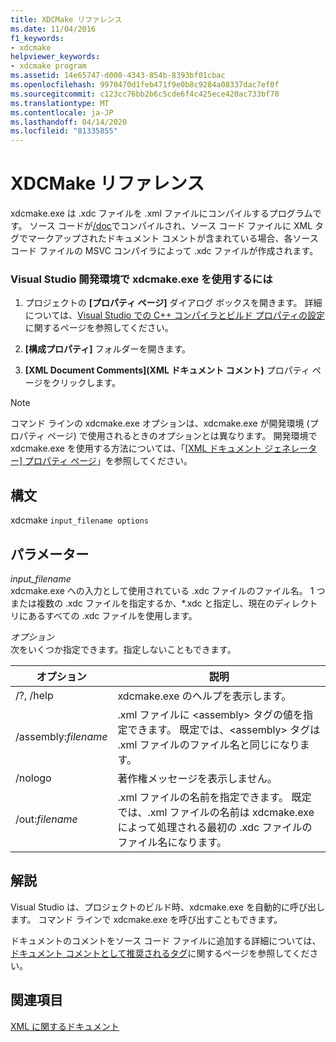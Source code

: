 ```yaml
---
title: XDCMake リファレンス
ms.date: 11/04/2016
f1_keywords:
- xdcmake
helpviewer_keywords:
- xdcmake program
ms.assetid: 14e65747-d000-4343-854b-8393bf01cbac
ms.openlocfilehash: 9970470d1feb471f9e0b8c9284a08337dac7ef0f
ms.sourcegitcommit: c123cc76bb2b6c5cde6f4c425ece420ac733bf70
ms.translationtype: MT
ms.contentlocale: ja-JP
ms.lasthandoff: 04/14/2020
ms.locfileid: "81335855"
---
```

# <a name="xdcmake-reference"></a>XDCMake リファレンス

xdcmake.exe は .xdc ファイルを .xml ファイルにコンパイルするプログラムです。 ソース コードが[/doc](doc-process-documentation-comments-c-cpp.md)でコンパイルされ、ソース コード ファイルに XML タグでマークアップされたドキュメント コメントが含まれている場合、各ソース コード ファイルの MSVC コンパイラによって .xdc ファイルが作成されます。

### <a name="to-use-xdcmakeexe-in-the-visual-studio-development-environment"></a>Visual Studio 開発環境で xdcmake.exe を使用するには

1. プロジェクトの **[プロパティ ページ]** ダイアログ ボックスを開きます。 詳細については、[Visual Studio での C++ コンパイラとビルド プロパティの設定](../working-with-project-properties.md)に関するページを参照してください。

1. **[構成プロパティ]** フォルダーを開きます。

1. **[XML Document Comments]\(XML ドキュメント コメント\)** プロパティ ページをクリックします。

> [!NOTE]
> コマンド ラインの xdcmake.exe オプションは、xdcmake.exe が開発環境 (プロパティ ページ) で使用されるときのオプションとは異なります。 開発環境で xdcmake.exe を使用する方法については、「[[XML ドキュメント ジェネレーター] プロパティ ページ](xml-document-generator-tool-property-pages.md)」を参照してください。

## <a name="syntax"></a>構文

xdcmake `input_filename options`

## <a name="parameters"></a>パラメーター

*input_filename*<br/>
xdcmake.exe への入力として使用されている .xdc ファイルのファイル名。 1 つまたは複数の .xdc ファイルを指定するか、*.xdc と指定し、現在のディレクトリにあるすべての .xdc ファイルを使用します。

*オプション*<br/>
次をいくつか指定できます。指定しないこともできます。

|オプション|説明|
|------------|-----------------|
|/?, /help|xdcmake.exe のヘルプを表示します。|
|/assembly:*filename*|.xml ファイルに \<assembly> タグの値を指定できます。  既定では、\<assembly> タグは .xml ファイルのファイル名と同じになります。|
|/nologo|著作権メッセージを表示しません。|
|/out:*filename*|.xml ファイルの名前を指定できます。  既定では、.xml ファイルの名前は xdcmake.exe によって処理される最初の .xdc ファイルのファイル名になります。|

## <a name="remarks"></a>解説

Visual Studio は、プロジェクトのビルド時、xdcmake.exe を自動的に呼び出します。 コマンド ラインで xdcmake.exe を呼び出すこともできます。

ドキュメントのコメントをソース コード ファイルに追加する詳細については、[ドキュメント コメントとして推奨されるタグ](recommended-tags-for-documentation-comments-visual-cpp.md)に関するページを参照してください。

## <a name="see-also"></a>関連項目

[XML に関するドキュメント](xml-documentation-visual-cpp.md)

